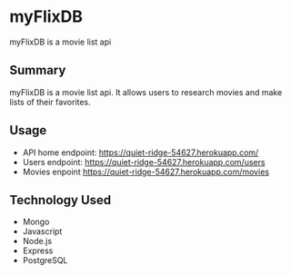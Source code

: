 # myFlixDB

myFlixDB is a movie list api

## Summary
myFlixDB is a movie list api.  It allows users to research movies and make lists of their favorites.

## Usage

* API home endpoint: https://quiet-ridge-54627.herokuapp.com/
* Users endpoint: https://quiet-ridge-54627.herokuapp.com/users
* Movies enpoint https://quiet-ridge-54627.herokuapp.com/movies

## Technology Used
* Mongo
* Javascript
* Node.js
* Express
* PostgreSQL
